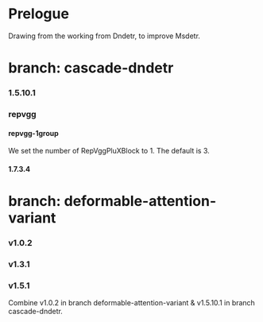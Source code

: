 # Prelogue
Drawing from the working from Dndetr, to improve Msdetr.

# branch: cascade-dndetr
### 1.5.10.1

### repvgg

#### repvgg-1group
We set the number of RepVggPluXBlock to 1. The default is 3.

#### 1.7.3.4


# branch: deformable-attention-variant
### v1.0.2


### v1.3.1



### v1.5.1
Combine v1.0.2 in branch deformable-attention-variant & v1.5.10.1 in branch cascade-dndetr.
